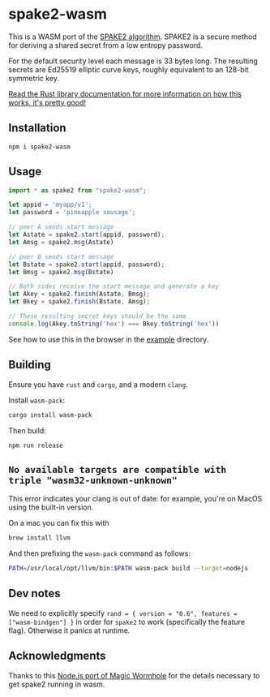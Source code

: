 # spake2-wasm

This is a WASM port of the [SPAKE2 algorithm](https://tools.ietf.org/id/draft-irtf-cfrg-spake2-10.html). SPAKE2 is a secure method for deriving a shared secret from a low entropy password.

For the default security level each message is 33 bytes long. The resulting secrets are Ed25519 elliptic curve keys, roughly equivalent to an 128-bit symmetric key.

[Read the Rust library documentation for more information on how this works, it's pretty good!](https://docs.rs/spake2/0.2.0/spake2/)

## Installation

```
npm i spake2-wasm
```

## Usage

```js
import * as spake2 from "spake2-wasm";

let appid = 'myapp/v1';
let password = 'pineapple sausage';

// peer A sends start message
let Astate = spake2.start(appid, password);
let Amsg = spake2.msg(Astate)

// peer B sends start message
let Bstate = spake2.start(appid, password);
let Bmsg = spake2.msg(Bstate)

// Both sides receive the start message and generate a key
let Akey = spake2.finish(Astate, Bmsg);
let Bkey = spake2.finish(Bstate, Amsg);

// These resulting secret keys should be the same
console.log(Akey.toString('hex') === Bkey.toString('hex'))
```

See how to use this in the browser in the [example](/example) directory.


## Building

Ensure you have `rust` and `cargo`, and a modern `clang`.

Install `wasm-pack`:

```sh
cargo install wasm-pack
```

Then build:

```sh
npm run release
```

## `No available targets are compatible with triple "wasm32-unknown-unknown"`

This error indicates your clang is out of date: for example, you're on MacOS using the built-in version.

On a mac you can fix this with

```sh
brew install llvm
```

And then prefixing the `wasm-pack` command as follows:

```sh
PATH=/usr/local/opt/llvm/bin:$PATH wasm-pack build --target=nodejs
```

## Dev notes

We need to explicitly specify `rand = { version = "0.6", features = ["wasm-bindgen"] }` in order for `spake2` to work (specifically the feature flag). Otherwise it panics at runtime.

## Acknowledgments

Thanks to this [Node.js port of Magic Wormhole](https://github.com/bakkot/magic-wormhole-js) for the details necessary to get spake2 running in wasm.
